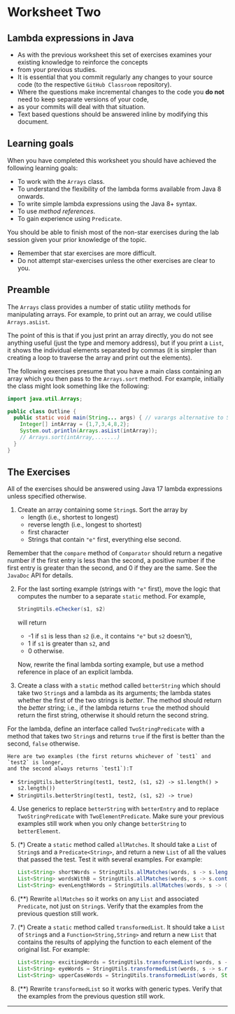# Worksheet Two

## Lambda expressions in Java

+ As with the previous worksheet this set of exercises examines your existing knowledge to reinforce the concepts 
+ from your previous studies.
+ It is essential that you commit regularly any changes to your source code (to the respective `GitHub Classroom` repository).
+ Where the questions make incremental changes to the code you **do not** need to keep separate versions of your code, 
+ as your commits will deal with that situation. 
+ Text based questions should be answered inline by modifying this document.

## Learning goals

When you have completed this worksheet you should have achieved the following learning goals:

+ To work with the `Arrays` class.
+ To understand the flexibility of the lambda forms available from Java 8 onwards.
+ To write simple lambda expressions using the Java 8+ syntax.
+ To use *method references*.
+ To gain experience using `Predicate`.

You should be able to finish most of the non-star exercises during the lab session given your prior knowledge of the topic.

- Remember that star exercises are more difficult. 
- Do not attempt star-exercises unless the other exercises are clear to you.

## Preamble

The `Arrays` class provides a number of static utility methods for manipulating arrays. For example, 
to print out an array, we could utilise `Arrays.asList`. 

The point of this is that if you just print an array directly, you do not see anything useful (just the type and 
memory address), but if you print a `List`, it shows the individual elements separated by commas 
(it is simpler than creating a loop to traverse the array and print out the elements).

The following exercises presume that you have a main class containing an array which you then pass to the 
`Arrays.sort` method. For example, initially the class might look something like the following:

```java
import java.util.Arrays;

public class Outline {
  public static void main(String... args) { // varargs alternative to String[]
    Integer[] intArray = {1,7,3,4,8,2};
    System.out.println(Arrays.asList(intArray));
    // Arrays.sort(intArray,.......)
  } 
}
```

## The Exercises

All of the exercises should be answered using Java 17 lambda expressions unless specified otherwise.

1. Create an array containing some `String`s. Sort the array by
	+ length (i.e., shortest to longest)
	+ reverse length (i.e., longest to shortest)
	+ first character
	+ Strings that contain `"e"` first, everything else second.
	
  Remember that the `compare` method of `Comparator` should return a negative number  if the first entry is less
  than the second, a positive number if the first entry is greater than the second, and 0 if they are the same. 
  See the `JavaDoc` API for details.
  
2. For the last sorting example (strings with `"e"` first), move the logic that computes the number to 
a separate `static` method. For example,
  
   ```java
   StringUtils.eChecker(s1, s2)
   ```
   will return
   + -1 if `s1` is less than `s2` (i.e., it contains `"e"` but `s2` doesn’t),
   + 1 if `s1` is greater than `s2`, and
   + 0 otherwise.
   
   Now, rewrite the final lambda sorting example, but use a method reference in place of an explicit lambda.
   
3. Create a class with a `static` method called `betterString` which should take two `String`s and a lambda 
as its arguments; the lambda states whether the first of the two strings is *better*. 
The method should return the *better* string; 
i.e., if the lambda returns `true` the method should return the first string, 
otherwise it should return the second string.
      
For the lambda, define an interface called `TwoStringPredicate` with a method that takes two `String`s and 
returns `true` if the first is better than the second, `false` otherwise.
   
    Here are two examples (the first returns whichever of `test1` and `test2` is longer,
    and the second always returns `test1`):T
      
  + `StringUtils.betterString(test1, test2, (s1, s2) -> s1.length() > s2.length())`
  + `StringUtils.betterString(test1, test2, (s1, s2) -> true)`
    
4. Use generics to replace `betterString` with `betterEntry` and to replace `TwoStringPredicate` with `TwoElementPredicate`. Make sure your previous examples still work when you only change `betterString` to `betterElement`.

5. (*) Create a `static` method called `allMatches`. It should take a `List` of `String`s and a `Predicate<String>`, and return a new `List` of all the values that passed the test. Test it with several examples. For example:
   ```java
   List<String> shortWords = StringUtils.allMatches(words, s -> s.length() < 4);
   List<String> wordsWithB = StringUtils.allMatches(words, s -> s.contains("b"));
   List<String> evenLengthWords = StringUtils.allMatches(words, s -> (s.length() % 2) == 0);
   ```

6. (**) Rewrite `allMatches` so it works on any `List` and associated `Predicate`, not just on `String`s. Verify that the examples from the previous question still work.

7. (*) Create a `static` method called `transformedList`. It should take a `List` of `String`s and a `Function<String,String>` and return a new `List` that contains the results of applying the function to each element of the original list. For example:
   ```java
   List<String> excitingWords = StringUtils.transformedList(words, s -> s + "!");
   List<String> eyeWords = StringUtils.transformedList(words, s -> s.replace("i", "eye"));
   List<String> upperCaseWords = StringUtils.transformedList(words, String::toUpperCase);
   ```

8. (**) Rewrite `transformedList` so it works with generic types. 
   Verify that the examples from the previous question still work.

------

